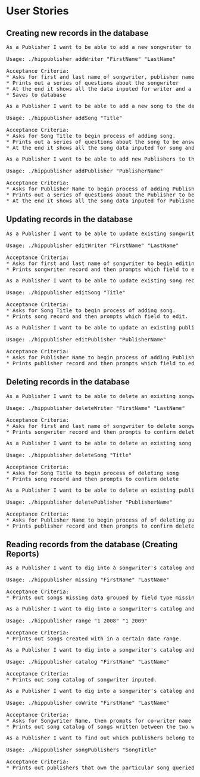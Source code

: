User Stories
=============


## Creating new records in the database

<pre>
As a Publisher I want to be able to add a new songwriter to the database so that I can run reports on their music catalog.

Usage: ./hippublisher addWriter "FirstName" "LastName"

Acceptance Criteria:
* Asks for first and last name of songwriter, publisher name and affiliation to begin adding writer.
* Prints out a series of questions about the songwriter
* At the end it shows all the data inputed for writer and a prompt to confirm correct.
* Saves to database
</pre>

<pre>
As a Publisher I want to be able to add a new song to the database so that I can run reports on the music catalog.

Usage: ./hippublisher addSong "Title"

Acceptance Criteria:
* Asks for Song Title to begin process of adding song.
* Prints out a series of questions about the song to be answered
* At the end it shows all the song data inputed for song and a prompt to confirm correct.
</pre>

<pre>
As a Publisher I want to be able to add new Publishers to the database so that I can run a search on a co-writer's publishing company.

Usage: ./hippublisher addPublisher "PublisherName"

Acceptance Criteria:
* Asks for Publisher Name to begin process of adding Publisher info.
* Prints out a series of questions about the Publisher to be answered.
* At the end it shows all the song data inputed for Publisher and a prompt to confirm correct.
</pre>


## Updating records in the database
<pre>
As a Publisher I want to be able to update existing songwriter records so that I can have current information on them.

Usage: ./hippublisher editWriter "FirstName" "LastName"

Acceptance Criteria:
* Asks for first and last name of songwriter to begin editing writer.
* Prints songwriter record and then prompts which field to edit.
</pre>

<pre>
As a Publisher I want to be able to update existing song records so that I can have current information on them.

Usage: ./hippublisher editSong "Title"

Acceptance Criteria:
* Asks for Song Title to begin process of adding song.
* Prints song record and then prompts which field to edit.
</pre>

<pre>
As a Publisher I want to be able to update an existing publisher records so that I can have current information on them.

Usage: ./hippublisher editPublisher "PublisherName"

Acceptance Criteria:
* Asks for Publisher Name to begin process of adding Publisher info.
* Prints publisher record and then prompts which field to edit.
</pre>


## Deleting records in the database
<pre>
As a Publisher I want to be able to delete an existing songwriter record

Usage: ./hippublisher deleteWriter "FirstName" "LastName"

Acceptance Criteria:
* Asks for first and last name of songwriter to delete songwriter
* Prints songwriter record and then prompts to confirm delete
</pre>

<pre>
As a Publisher I want to be able to delete an existing song record

Usage: ./hippublisher deleteSong "Title"

Acceptance Criteria:
* Asks for Song Title to begin process of deleting song
* Prints song record and then prompts to confirm delete
</pre>

<pre>
As a Publisher I want to be able to delete an existing publisher records

Usage: ./hippublisher deletePublisher "PublisherName"

Acceptance Criteria:
* Asks for Publisher Name to begin process of of deleting publisher
* Prints publisher record and then prompts to confirm delete
</pre>


## Reading records from the database (Creating Reports)
<pre>
As a Publisher I want to dig into a songwriter's catalog and create a report of all the songs that are missing information so that I know what I need them to still submit to me for updating later.

Usage: ./hippublisher missing "FirstName" "LastName"

Acceptance Criteria:
* Prints out songs missing data grouped by field type missing.
</pre>

<pre>
As a Publisher I want to dig into a songwriter's catalog and create a report of all the songs in a particular range of dates. Knowing this information will help me know what songs were completed within a particular contract period.

Usage: ./hippublisher range "1 2008" "1 2009"

Acceptance Criteria:
* Prints out songs created with in a certain date range.
</pre>

<pre>
As a Publisher I want to dig into a songwriter's catalog and create a report of all their songs

Usage: ./hippublisher catalog "FirstName" "LastName"

Acceptance Criteria:
* Prints out song catalog of songwriter inputed.
</pre>

<pre>
As a Publisher I want to dig into a songwriter's catalog and create a report of all the songs that were written with a particular co-writer.

Usage: ./hippublisher coWrite "FirstName" "LastName"

Acceptance Criteria:
* Asks for Songwriter Name, then prompts for co-writer name
* Prints out song catalog of songs written between the two writers
</pre>

<pre>
As a Publisher I want to find out which publishers belong to a song.

Usage: ./hippublisher songPublishers "SongTitle"

Acceptance Criteria:
* Prints out publishers that own the particular song queried
</pre>
